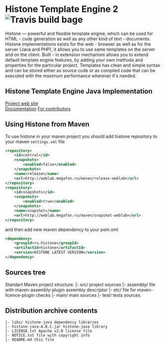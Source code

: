 Histone Template Engine 2 ![Travis build bage](https://travis-ci.org/MegafonWebLab/histone-java2.svg?branch=v2)
=======================

Histone — powerful and flexible template engine, which can be used for HTML - code generation as well as any other kind of text - documents. Histone implementations exists for the web - browser as well as for the server (Java and PHP), it allows you to use same templates on the server and on the client. Built - in extension mechanism allows you to extend default template engine features, by adding your own methods and properties for the particular project. Templates has clean and simple syntax and can be stored either as source code or as compiled code that can be executed with the maximum performance wherever it's needed.

Histone Template Engine Java Implementation
-------------------------------------------

[Project web site](http://weblab.megafon.ru/histone/)  
[Documentation](https://github.com/inver/histone-java2/wiki)
[For contributors](http://weblab.megafon.ru/histone/contributors/#Java)  

Using Histone from Maven
------------------------
To use histone in your maven project you should add histone repository to your maven `settings.xml` file
```xml
<repository>
	<id>central</id>
	<snapshots>
		<enabled>false</enabled>
	</snapshots>
	<name>release</name>
	<url>http://weblab.megafon.ru/maven/release-weblab</url>
</repository>
<repository>
	<id>snapshots</id>
	<snapshots>
		<enabled>true</enabled>
	</snapshots>
	<name>snapshot</name>
	<url>http://weblab.megafon.ru/maven/snapshot-weblab</url>
</repository>
```
and then add new maven dependency to your pom.xml
```xml
<dependency>
    <groupId>ru.histone</groupId>
    <artifactId>histone</artifactId>
    <version>HISTONE LATEST VERSION</version>
</dependency>
```


Sources tree
------------

Standart Maven project structure.
	|- src/ project sources
	     |- assembly/ file with maven-assembly-plugin assembly descriptor
	     |- etc/ file for maven-licence-plugin checks
	     |- main/ main sources
	     |- test/ tests sources


Distribution archive contents
-----------------------------
    |- libs/ histone-java dependency libraries
    |- histone-java-A.B.C.jar histone-java library
    |- LICENSE.txt Apache v2.0 license file
    |- NOTICE.txt file with copyright info
    |- README.md this file
